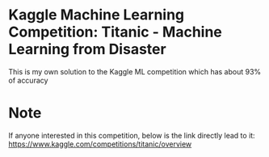 # Kaggle Machine Learning Competition: Titanic - Machine Learning from Disaster
This is my own solution to the Kaggle ML competition which has about 93% of accuracy

# Note
If anyone interested in this competition, below is the link directly lead to it:
https://www.kaggle.com/competitions/titanic/overview
